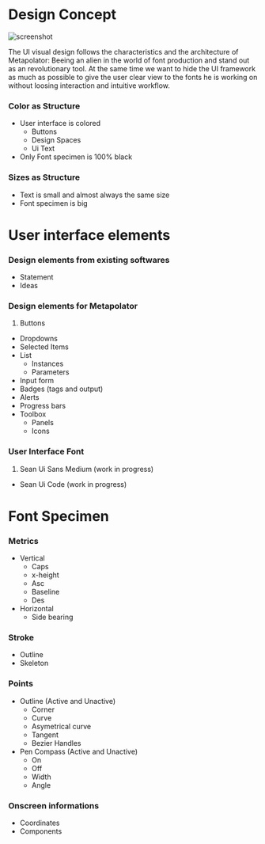 # Design Concept

![screenshot](https://cloud.githubusercontent.com/assets/261579/7368180/9f111d54-ed73-11e4-9751-18efa9e426a8.png)

The UI visual design follows the characteristics and the architecture of Metapolator: Beeing an alien in the world of font production and stand out as an revolutionary tool. At the same time we want to hide the UI framework as much as possible to give the user clear view to the fonts he is working on without loosing interaction and intuitive workflow.

### Color as Structure
* User interface is colored
	* Buttons
	* Design Spaces
	* Ui Text
* Only Font specimen is 100% black
	
### Sizes as Structure
* Text is small and almost always the same size
* Font specimen is big
	


# User interface elements

### Design elements from existing softwares

* Statement
* Ideas

### Design elements for Metapolator
1. Buttons
* Dropdowns
* Selected Items
* List
	* Instances
	* Parameters
* Input form
* Badges (tags and output)
* Alerts
* Progress bars
* Toolbox
	* Panels
	* Icons
		 
	
### User Interface Font
1. Sean Ui Sans Medium (work in progress)
* Sean Ui Code (work in progress)


# Font Specimen

### Metrics
* Vertical
	* Caps
	* x-height
	* Asc
	* Baseline
	* Des
* Horizontal
	* Side bearing
	
### Stroke
* Outline
* Skeleton
	
### Points
* Outline (Active and Unactive)
	* Corner
	* Curve
	* Asymetrical curve
	* Tangent
	* Bezier Handles
* Pen Compass (Active and Unactive)
	* On
	* Off
	* Width
	* Angle
	
### Onscreen informations
* Coordinates
* Components